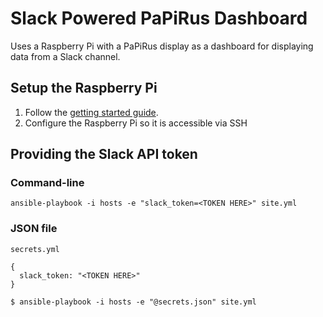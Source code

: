 # Slack Powered PaPiRus Dashboard

Uses a Raspberry Pi with a PaPiRus display as a dashboard for displaying data from a Slack channel.
## Setup the Raspberry Pi

1. Follow the [getting started guide](https://www.raspberrypi.org/learning/hardware-guide/).
2. Configure the Raspberry Pi so it is accessible via SSH

## Providing the Slack API token

### Command-line

```
ansible-playbook -i hosts -e "slack_token=<TOKEN HERE>" site.yml
```

### JSON file

`secrets.yml`
```
{
  slack_token: "<TOKEN HERE>"
}

```

```
$ ansible-playbook -i hosts -e "@secrets.json" site.yml
```
